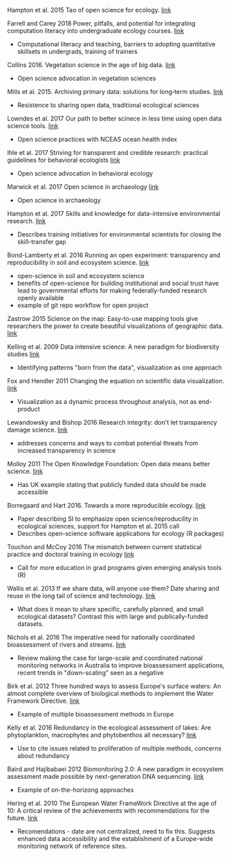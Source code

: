Hampton et al. 2015 Tao of open science for ecology. [link](https://esajournals.onlinelibrary.wiley.com/doi/abs/10.1890/ES14-00402.1)

Farrell and Carey 2018 Power, pitfalls, and potential for integrating computation literacy into undergraduate ecology courses. [link](https://onlinelibrary.wiley.com/doi/abs/10.1002/ece3.4363)
* Computational literacy and teaching, barriers to adopting quantitative skillsets in undergrads, training of trainers

Collins 2016. Vegetation science in the age of big data. [link](https://doi.org/10.1111/jvs.12459)
* Open science advocation in vegetation sciences

Mills et al. 2015. Archiving primary data: solutions for long‐term studies. [link](https://doi.org/10.1016/j.tree.2015.07.006)
* Resistence to sharing open data, traditional ecological sciences

Lowndes et al. 2017 Our path to better scinece in less time using open data science tools. [link](https://www.nature.com/articles/s41559-017-0160)
* Open science practices with NCEAS ocean health index

Ihle et al. 2017 Striving for transparent and credible research: practical guidelines for behavioral ecologists [link](https://doi.org/10.1093/beheco/arx003)
* Open science advocation in behavioral ecology

Marwick et al. 2017 Open science in archaeology [link](https://doi.org/10.17605/OSF.IO/3D6XX)
* Open science in archaeology

Hampton et al. 2017 Skills and knowledge for data-intensive environmental research. [link](https://doi.org/10.1093/biosci/bix025)
* Describes training initiatives for environmental scientists for closing the skill-transfer gap

Bond-Lamberty et al. 2016 Running an open experiment: transparency and reproducibility in soil and ecosystem science. [link](https://doi.org/10.1088/1748-9326/11/8/084004)
* open-science in soil and ecosystem science
* benefits of open-science for building institutional and social trust have lead to governmental efforts for making federally-funded research openly available
* example of git repo workflow for open project

Zastrow 2015 Science on the map: Easy-to-use mapping tools give researchers the power to create beautiful visualizations of geographic data. [link](https://doi.org/10.1038/519119a)

Kelling et al. 2009 Data intensive science: A new paradigm for biodiversity studies [link](https://doi.org/10.1525/bio.2009.59.7.12)
* Identifying patterns "born from the data", visualization as one approach

Fox and Hendler 2011 Changing the equation on scientific data visualization. [link](https://doi.org/10.1126/science.1197654)
* Visualization as a dynamic process throughout analysis, not as end-product

Lewandowsky and Bishop 2016 Research integrity: don't let transparency damage science. [link](https://www.nature.com/news/research-integrity-don-t-let-transparency-damage-science-1.19219)
* addresses concerns and ways to combat potential threats from increased transparency in science

Molloy 2011 The Open Knowledge Foundation: Open data means better science. [link](https://doi.org/10.1371/journal.pbio.1001195)
* Has UK example stating that publicly funded data should be made accessible

Borregaard and Hart 2016. Towards a more reproducible ecology. [link](https://doi.org/10.1111/ecog.02493)
* Paper describing SI to emphasize open science/reproducility in ecological sciences, support for Hampton et al. 2015 call
* Describes open-science software applications for ecology (R packages)

Touchon and McCoy 2016 The mismatch between current statistical practice and doctoral training in ecology [link](https://doi.org/10.1002/ecs2.1394)
* Call for more education in grad programs given emerging analysis tools (R)

Wallis et al. 2013 If we share data, will anyone use them? Date sharing and reuse in the long tail of science and technology. [link](https://doi.org/10.1371/journal.pone.0067332)
* What does it mean to share specific, carefully planned, and small ecological datasets?  Contrast this with large and publically-funded datasets.

Nichols et al. 2016 The imperative need for nationally coordinated bioassessment of rivers and streams. [link](https://doi.org/10.1071/MF15329)
* Review making the case for large-scale and coordinated national monitoring networks in Australia to improve bioassessment applications, recent trends in "down-scaling" seen as a negative

Birk et al. 2012 Three hundred ways to assess Europe's surface waters: An almost complete overview of biological methods to implement the Water Framework Directive. [link](https://doi.org/10.1016/j.ecolind.2011.10.009)
* Example of multiple bioassessment methods in Europe

Kelly et al. 2016 Redundancy in the ecological assessment of lakes: Are phytoplankton, macrophytes and phytobenthos all necessary?  [link](https://doi.org/10.1016/j.scitotenv.2016.02.024)
* Use to cite issues related to proliferation of multiple methods, concerns about redundancy

Baird and Hajibabaei 2012 Biomonitoring 2.0: A new paradigm in ecosystem assessment made possible by next-generation DNA sequencing. [link](https://doi.org/10.1111/j.1365-294X.2012.05519.x)
* Example of on-the-horizong approaches

Hering et al. 2010 The European Water FrameWork Directive at the age of 10: A critical review of the achievements with recommendations for the future. [link](https://doi.org/10.1016/j.scitotenv.2010.05.031)
* Recomendations - date are not centralized, need to fix this.  Suggests enhanced data accessibility and the establishment of a Europe-wide monitoring network of reference sites. 